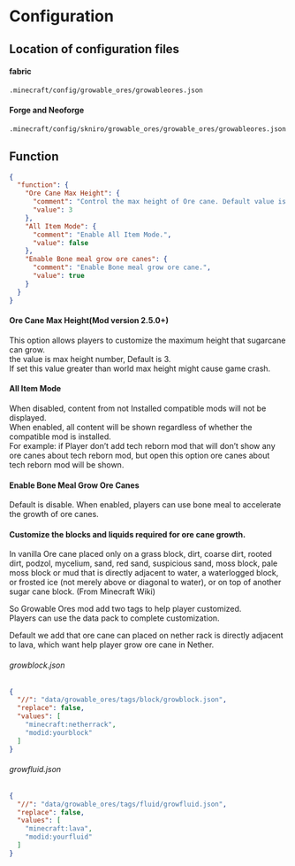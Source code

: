 # Configuration

## Location of configuration files
#### fabric
```txt
.minecraft/config/growable_ores/growableores.json
```

#### Forge and Neoforge
```txt
.minecraft/config/skniro/growable_ores/growable_ores/growableores.json
```

## Function
```json
{
  "function": {
    "Ore Cane Max Height": {
      "comment": "Control the max height of Ore cane. Default value is 3.",
      "value": 3
    },
    "All Item Mode": {
      "comment": "Enable All Item Mode.",
      "value": false
    },
    "Enable Bone meal grow ore canes": {
      "comment": "Enable Bone meal grow ore cane.",
      "value": true
    }
  }
}
```

#### Ore Cane Max Height(Mod version 2.5.0+)
This option allows players to customize the maximum height that sugarcane can grow.  
the value is max height number, Default is 3.  
If set this value greater than world max height might cause game crash.  

#### All Item Mode
When disabled, content from not Installed compatible mods will not be displayed.    
When enabled, all content will be shown regardless of whether the compatible mod is installed.  
For example: if Player don’t add tech reborn mod that will don’t show any ore canes about tech reborn mod, but open this option ore canes about tech reborn mod will be shown.

#### Enable Bone Meal Grow Ore Canes
Default is disable.
When enabled, players can use bone meal to accelerate the growth of ore canes.

#### Customize the blocks and liquids required for ore cane growth.
In vanilla Ore cane placed only on a grass block, dirt, coarse dirt, rooted dirt, podzol, mycelium, sand, red sand, suspicious sand, moss block, pale moss block or mud that is directly adjacent to water, a waterlogged block, or frosted ice (not merely above or diagonal to water), or on top of another sugar cane block. (From Minecraft Wiki)  

So Growable Ores mod add two tags to help player customized.    
Players can use the data pack to complete customization.  

Default we add that ore cane can placed on nether rack is directly adjacent to lava, which want help player grow ore cane in Nether.
###### growblock.json
```json
{
  "//": "data/growable_ores/tags/block/growblock.json",
  "replace": false,
  "values": [
    "minecraft:netherrack",
    "modid:yourblock"
  ]
}
```

###### growfluid.json
```json
{
  "//": "data/growable_ores/tags/fluid/growfluid.json",
  "replace": false,
  "values": [
    "minecraft:lava",
    "modid:yourfluid"
  ]
}
```

